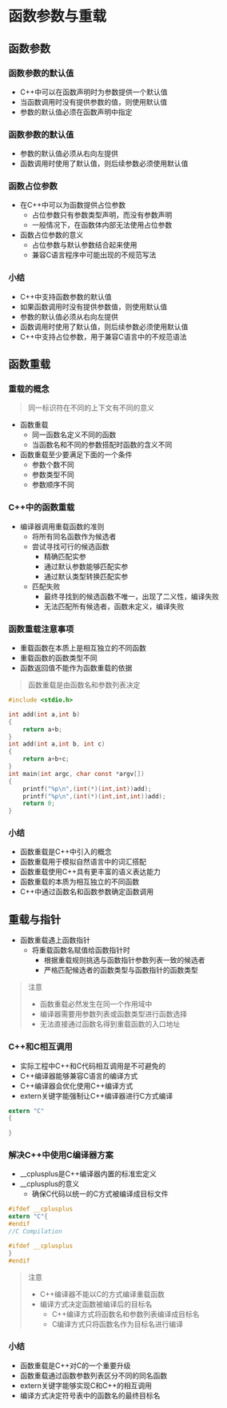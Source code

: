 <!--
 * @Author: your name
 * @Date: 2021-10-08 09:32:06
 * @LastEditTime: 2021-10-08 11:26:30
 * @LastEditors: Please set LastEditors
 * @Description: In User Settings Edit
 * @FilePath: /WorkSpace/C++/05函数参数与重载/05函数参数与重载.md
-->
# 函数参数与重载

## 函数参数

### 函数参数的默认值

- C++中可以在函数声明时为参数提供一个默认值
- 当函数调用时没有提供参数的值，则使用默认值
- 参数的默认值必须在函数声明中指定

### 函数参数的默认值

- 参数的默认值必须从右向左提供
- 函数调用时使用了默认值，则后续参数必须使用默认值

### 函数占位参数

- 在C++中可以为函数提供占位参数
  - 占位参数只有参数类型声明，而没有参数声明
  - 一般情况下，在函数体内部无法使用占位参数
- 函数占位参数的意义
  - 占位参数与默认参数结合起来使用
  - 兼容C语言程序中可能出现的不规范写法

### 小结

- C++中支持函数参数的默认值
- 如果函数调用时没有提供参数值，则使用默认值
- 参数的默认值必须从右向左提供
- 函数调用时使用了默认值，则后续参数必须使用默认值
- C++中支持占位参数，用于兼容C语言中的不规范语法



## 函数重载

### 重载的概念

> 同一标识符在不同的上下文有不同的意义

- 函数重载
  - 同一函数名定义不同的函数
  - 当函数名和不同的参数搭配时函数的含义不同
- 函数重载至少要满足下面的一个条件
  - 参数个数不同
  - 参数类型不同
  - 参数顺序不同

### C++中的函数重载

- 编译器调用重载函数的准则
  - 将所有同名函数作为候选者
  - 尝试寻找可行的候选函数
    - 精确匹配实参
    - 通过默认参数能够匹配实参
    - 通过默认类型转换匹配实参
  - 匹配失败
    - 最终寻找到的候选函数不唯一，出现了二义性，编译失败
    - 无法匹配所有候选者，函数未定义，编译失败

### 函数重载注意事项

- 重载函数在本质上是相互独立的不同函数
- 重载函数的函数类型不同
- 函数返回值不能作为函数重载的依据

> 函数重载是由函数名和参数列表决定

```C
#include <stdio.h>

int add(int a,int b)
{
    return a+b;
}
int add(int a,int b, int c)
{
    return a+b+c;
}
int main(int argc, char const *argv[])
{
    printf("%p\n",(int(*)(int,int))add);
    printf("%p\n",(int(*)(int,int,int))add);
    return 0;
}
```

### 小结

- 函数重载是C++中引入的概念
- 函数重载用于模拟自然语言中的词汇搭配
- 函数重载使用C++具有更丰富的语义表达能力
- 函数重载的本质为相互独立的不同函数
- C++中通过函数名和函数参数确定函数调用

## 重载与指针

- 函数重载遇上函数指针
  - 将重载函数名赋值给函数指针时
    - 根据重载规则挑选与函数指针参数列表一致的候选者
    - 严格匹配候选者的函数类型与函数指针的函数类型

> 注意
> - 函数重载必然发生在同一个作用域中
> - 编译器需要用参数列表或函数类型进行函数选择
> - 无法直接通过函数名得到重载函数的入口地址

### C++和C相互调用

- 实际工程中C++和C代码相互调用是不可避免的
- C++编译器能够兼容C语言的编译方式
- C++编译器会优化使用C++编译方式
- extern关键字能强制让C++编译器进行C方式编译

```C
extern "C"
{
    
}
```

### 解决C++中使用C编译器方案

- __cplusplus是C++编译器内置的标准宏定义
- __cplusplus的意义
  - 确保C代码以统一的C方式被编译成目标文件

```C
#ifdef __cplusplus
extern "C"{
#endif
//C Compilation

#ifdef __cplusplus
}
#endif
```

> 注意
> - C++编译器不能以C的方式编译重载函数
> - 编译方式决定函数被编译后的目标名
>   - C++编译方式将函数名和参数列表编译成目标名
>   - C编译方式只将函数名作为目标名进行编译

### 小结

- 函数重载是C++对C的一个重要升级
- 函数重载通过函数参数列表区分不同的同名函数
- extern关键字能够实现C和C++的相互调用
- 编译方式决定符号表中的函数名的最终目标名

